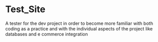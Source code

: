 # Test_Site
A tester for the dev project in order to become more familiar with both coding as a practice and with the individual aspects of the project like databases and e commerce integration

